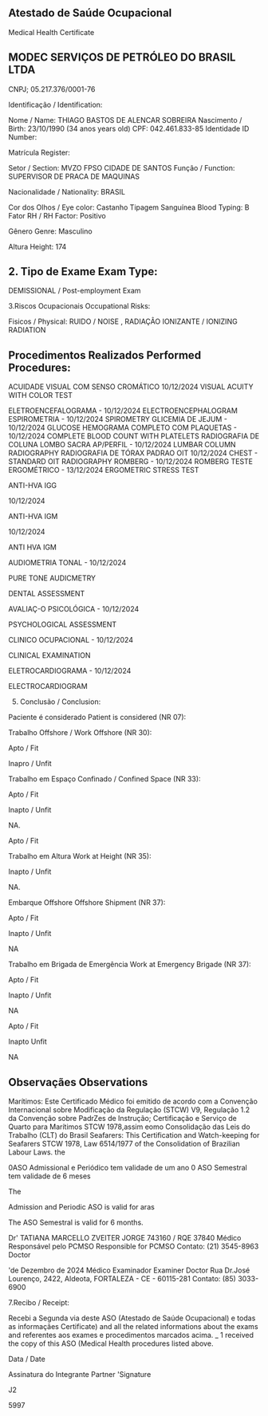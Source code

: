 <!-- image -->

## Atestado de Saúde Ocupacional

Medical Health Certificate

<!-- image -->

## MODEC SERVIÇOS DE PETRÓLEO DO BRASIL LTDA

<!-- image -->

<!-- image -->

<!-- image -->

CNPJ; 05.217.376/0001-76

Identificação / Identification:

Nome / Name: THIAGO BASTOS DE ALENCAR SOBREIRA Nascimento / Birth: 23/10/1990 (34 anos years old) CPF: 042.461.833-85 Identidade ID Number:

Matrícula Register:

Setor / Section: MVZO FPSO CIDADE DE SANTOS Função / Function: SUPERVISOR DE PRACA DE MAQUINAS

Nacionalidade / Nationality: BRASIL

Cor dos Olhos / Eye color: Castanho Tipagem Sanguínea Blood Typing: B Fator RH / RH Factor: Positivo

Gênero Genre: Masculino

Altura Height: 174

## 2. Tipo de Exame Exam Type:

DEMISSIONAL / Post-employment Exam

3.Riscos Ocupacionais Occupational Risks:

Fisicos / Physical: RUIDO / NOISE , RADIAÇÂO IONIZANTE / IONIZING RADIATION

## Procedimentos Realizados Performed Procedures:

ACUIDADE VISUAL COM SENSO CROMÁTICO 10/12/2024 VISUAL ACUITY WITH COLOR TEST

ELETROENCEFALOGRAMA - 10/12/2024 ELECTROENCEPHALOGRAM ESPIROMETRIA - 10/12/2024 SPIROMETRY GLICEMIA DE JEJUM - 10/12/2024 GLUCOSE HEMOGRAMA COMPLETO COM PLAQUETAS - 10/12/2024 COMPLETE BLOOD COUNT WITH PLATELETS RADIOGRAFIA DE COLUNA LOMBO SACRA AP/PERFIL - 10/12/2024 LUMBAR COLUMN RADIOGRAPHY RADIOGRAFIA DE TÓRAX PADRAO OIT 10/12/2024 CHEST - STANDARD OIT RADIOGRAPHY ROMBERG - 10/12/2024 ROMBERG TESTE ERGOMÉTRICO - 13/12/2024 ERGOMETRIC STRESS TEST

ANTI-HVA IGG

10/12/2024

ANTI-HVA IGM

10/12/2024

ANTI HVA IGM

AUDIOMETRIA TONAL - 10/12/2024

PURE TONE AUDICMETRY

DENTAL ASSESSMENT

AVALIAÇ-O PSICOLÓGICA - 10/12/2024

PSYCHOLOGICAL ASSESSMENT

CLINICO OCUPACIONAL - 10/12/2024

CLINICAL EXAMINATION

ELETROCARDIOGRAMA - 10/12/2024

ELECTROCARDIOGRAM

5. Conclusão / Conclusion:

Paciente é considerado Patient is considered (NR 07):

Trabalho Offshore / Work Offshore (NR 30):

Apto / Fit

Inapro / Unfit

Trabalho em Espaço Confinado / Confined Space (NR 33):

Apto / Fit

Inapto / Unfit

NA.

Apto / Fit

Trabalho em Altura Work at Height (NR 35):

Inapto / Unfit

NA.

Embarque Offshore Offshore Shipment (NR 37):

Apto / Fit

Inapto / Unfit

NA

Trabalho em Brigada de Emergência Work at Emergency Brigade (NR 37):

Apto / Fit

Inapto / Unfit

NA

Apto / Fit

Inapto Unfit

NA

## Observaçães Observations

Marítimos: Este Certificado Médico foi emitido de acordo com a Convençâo Internacional sobre Modificação da Regulação (STCW) V9, Regulação 1.2 da Convenção sobre PadrZes de Instrução; Certificação e Serviço de Quarto para Marítimos STCW 1978,assim eomo Consolidação das Leis do Trabalho (CLT) do Brasil Seafarers: This Certification and Watch-keeping for Seafarers STCW 1978, Law 6514/1977 of the Consolidation of Brazilian Labour Laws. the

0ASO Admissional e Periódico tem validade de um ano 0 ASO Semestral tem validade de 6 meses

The

Admission and Periodic ASO is valid for aras

The ASO Semestral is valid for 6 months.

Dr' TATIANA MARCELLO ZVEITER JORGE 743160 / RQE 37840 Médico Responsável pelo PCMSO Responsible for PCMSO Contato: (21) 3545-8963 Doctor

'de Dezembro de 2024 Médico Examinador Examiner Doctor Rua Dr.José Lourenço, 2422, Aldeota, FORTALEZA - CE - 60115-281 Contato: (85) 3033-6900

7.Recibo / Receipt:

Recebi a Segunda via deste ASO (Atestado de Saúde Ocupacional) e todas as informaçães Certificate) and all the related informations about the exams and referentes aos exames e procedimentos marcados acima. \_ 1 received the copy of this ASO (Medical Health procedures listed above.

Data / Date

Assinatura do Integrante Partner 'Signature

J2

<!-- image -->

<!-- image -->

5997